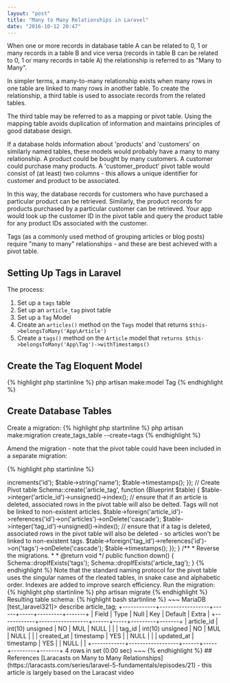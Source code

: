 ```yaml
---
layout: "post"
title: "Many to Many Relationships in Laravel"
date: "2016-10-12 20:47"
---
```

When one or more records in database table A can be related to 0, 1 or many records in a table B and vice versa (records in table B can be related to 0, 1 or many records in table A) the relationship is referred to as "Many to Many".

In simpler terms, a many-to-many relationship exists when many rows in one table are linked to many rows in another table. To create the relationship, a third table is used to associate records from the related tables.

The third table may be referred to as a mapping or pivot table. Using the mapping table avoids duplication of information and maintains principles of good database design.

If a database holds information about 'products' and 'customers' on similarly named tables, these models would probably have a many to many relationship. A product could be bought by many customers. A customer could purchase many products. A 'customer_product' pivot table would consist of (at least) two columns - this allows a unique identifier for customer and product to be associated.

In this way, the database records for customers who have purchased a particular product can be retrieved. Similarly, the product records for products purchased by a particular customer can be retrieved. Your app would look up the customer ID in the pivot table and query the product table for any product IDs associated with the customer.

Tags (as a commonly used method of grouping articles or blog posts) require "many to many" relationships - and these are best achieved with a pivot table.

## Setting Up Tags in Laravel
The process:
1. Set up a `tags` table
2. Set up an `article_tag` pivot table
3. Set up a `Tag` Model
4. Create an `articles()` method on the `Tags` model that returns `$this->belongsToMany('App\Article')`
5. Create a `tags()` method on the `Article` model that `returns $this->belongsToMany('App\Tag')->withTimestamps()`

## Create the Tag Eloquent Model

{% highlight php startinline %}
php artisan make:model Tag
{% endhighlight %}

## Create Database Tables
Create a migration:
{% highlight php startinline %}
php artisan make:migration create_tags_table --create=tags
{% endhighlight %}

Amend the migration - note that the pivot table could have been included in a separate migration:

{% highlight php startinline %}
<?php
  /**
  * Run the migrations.
  *
  * @return void
  */
  public function up()
  {
    Schema::create('tags', function (Blueprint $table) {
        $table->increments('id');
        $table->string('name');
        $table->timestamps();
    });

    // Create Pivot table
    Schema::create('article_tag', function (Blueprint $table) {
        $table->integer('article_id')->unsigned()->index();
        // ensure that if an article is deleted, associated rows in the pivot table will also be delted. Tags will not be linked to non-existent articles.
        $table->foreign('article_id')->references('id')->on('articles')->onDelete('cascade');
        $table->integer('tag_id')->unsigned()->index();
        // ensure that if a tag is deleted, associated rows in the pivot table will also be deleted - so articles won't be linked to non-existent tags.
        $table->foreign('tag_id')->references('id')->on('tags')->onDelete('cascade');
        $table->timestamps();

    });
  }

  /**
  * Reverse the migrations.
  *
  * @return void
  */
  public function down()
  {
    Schema::dropIfExists('tags');
    Schema::dropIfExists('article_tag');
  }

{% endhighlight %}

Note that the standard naming protocol for the pivot table uses the singular names of the rleated tables, in snake case and alphabetic order.

Indexes are added to improve search efficiency.

Run the migration:

{% highlight php startinline %}
php artisan migrate
{% endhighlight %}

Resulting table schema:

{% highlight bash startinline %}
~~~
MariaDB [test_laravel321]> describe article_tag;
+------------+------------------+------+-----+---------+-------+
| Field      | Type             | Null | Key | Default | Extra |
+------------+------------------+------+-----+---------+-------+
| article_id | int(10) unsigned | NO   | MUL | NULL    |       |
| tag_id     | int(10) unsigned | NO   | MUL | NULL    |       |
| created_at | timestamp        | YES  |     | NULL    |       |
| updated_at | timestamp        | YES  |     | NULL    |       |
+------------+------------------+------+-----+---------+-------+
4 rows in set (0.00 sec)
~~~
{% endhighlight %}

## References
[Laracasts on Many to Many Relationships](https://laracasts.com/series/laravel-5-fundamentals/episodes/21) - this article is largely based on the Laracast video
